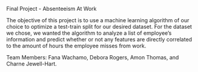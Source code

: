 Final Project - Absenteeism At Work

The objective of this project is to use a machine learning algorithm of our choice to optimize a test-train split for our desired dataset. For the dataset we chose, we wanted the algorithm to analyze a list of employee’s information and predict whether or not any features are directly correlated to the amount of hours the  employee misses from work.

Team Members: Fana Wachamo, Debora Rogers, Amon Thomas, and Charne Jewell-Hart.

